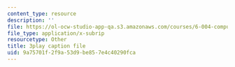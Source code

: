 ```yaml
---
content_type: resource
description: ''
file: https://ol-ocw-studio-app-qa.s3.amazonaws.com/courses/6-004-computation-structures-spring-2017/9a75701f2f9a53d9be857e4c40290fca_BZX8qSrMNyo.vtt
file_type: application/x-subrip
resourcetype: Other
title: 3play caption file
uid: 9a75701f-2f9a-53d9-be85-7e4c40290fca
---
```

